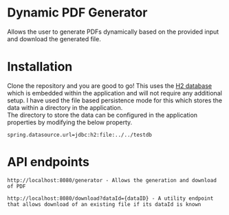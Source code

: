 
# Dynamic PDF Generator

Allows the user to generate PDFs dynamically based on the provided input and download the generated file.

# Installation

Clone the repository and you are good to go! This uses the [H2 database](https://www.h2database.com/html/main.html) which is embedded within the application and will not require any additional setup. I have used the file based persistence mode for this which stores the data within a directory in the application.  
The directory to store the data can be configured in the application properties by modifying the below property.

```
spring.datasource.url=jdbc:h2:file:../../testdb
```

# API endpoints

```
http://localhost:8080/generator - Allows the generation and download of PDF

http://localhost:8080/download?dataId={dataID} - A utility endpoint that allows download of an existing file if its dataId is known

```

